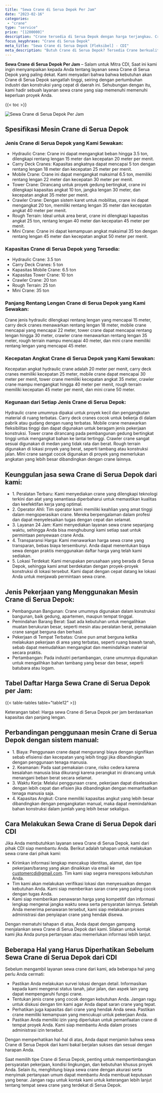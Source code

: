 ```yaml
---
title: "Sewa Crane di Serua Depok Per Jam"
date: "2023-02-16"
categories:
 - "crane"
type: "service"
price: "[1200000]"
description: "Crane tersedia di Serua Depok dengan harga terjangkau. Crane sering digunakan untuk proyek pembangunan sebagai peralatan andal yang efisien. Konsultasi gratis sekarang."
focus_keyphrase: "Crane di Serua Depok"
meta_title: "Sewa Crane di Serua Depok [Fleksibel] - CDI"
meta_description: "Butuh Crane di Serua Depok? Tersedia Crane berkualitas untuk proyek pembangunan. Segera konsultasi gratis."
---
```


**Sewa Crane di Serua Depok Per Jam** – Salam untuk Mitra CDI, Saat ini kami ingin menyampaikan kepada Anda tentang layanan sewa Crane di Serua Depok yang paling dekat. Kami menyadari bahwa bahwa kebutuhan akan Crane di Serua Depok sangatlah tinggi, seiring dengan pertumbuhan industri dan konstruksi yang cepat di daerah ini. Sehubungan dengan itu, kami hadir sebuah layanan sewa crane yang siap memenuhi memenuhi keperluan proyek Anda.

{{< toc >}}

![Sewa Crane di Serua Depok Per Jam](/images/crane/crane-10.jpg)

## Spesifikasi Mesin Crane di Serua Depok

### Jenis Crane di Serua Depok yang Kami Sewakan:

*   Hydraulic Crane: Crane ini dapat mengangkat beban hingga 3.5 ton, dilengkapi rentang lengan 15 meter dan kecepatan 20 meter per menit.
*   Carry Deck Cranes: Kapasitas angkatnya dapat mencapai 5 ton dengan rentang lengan 18 meter dan kecepatan 25 meter per menit.
*   Mobile Crane: Crane ini dapat mengangkat maksimal 6.5 ton, memiliki rentang lengan 22 meter dan kecepatan 30 meter per menit.
*   Tower Crane: Dirancang untuk proyek gedung bertingkat, crane ini dilengkapi kapasitas angkat 10 ton, jangka lengan 30 meter, dan kecepatan angkat 35 meter per menit.
*   Crawler Crane: Dengan sistem karet untuk mobilitas, crane ini dapat mengangkat 20 ton, memiliki rentang lengan 35 meter dan kecepatan angkat 40 meter per menit.
*   Rough Terrain: Ideal untuk area berat, crane ini dilengkapi kapasitas angkat 25 ton, rentang lengan 40 meter dan kecepatan 45 meter per menit.
*   Mini Crane: Crane ini dapat kemampuan angkat maksimal 35 ton dengan rentang lengan 45 meter dan kecepatan angkat 50 meter per menit.

### Kapasitas Crane di Serua Depok yang Tersedia:

*   Hydraulic Crane: 3.5 ton
*   Carry Deck Cranes: 5 ton
*   Kapasitas Mobile Crane: 6.5 ton
*   Kapasitas Tower Crane: 10 ton
*   Crawler Crane: 20 ton
*   Rough Terrain: 25 ton
*   Mini Crane: 35 ton

### Panjang Rentang Lengan Crane di Serua Depok yang Kami Sewakan:

Crane jenis hydraulic dilengkapi rentang lengan yang mencapai 15 meter, carry deck cranes menawarkan rentang lengan 18 meter, mobile crane mencapai yang mencapai 22 meter, tower crane dapat mencapai rentang lengan hingga 30 meter, crawler crane menawarkan rentang lengan 35 meter, rough terrain mampu mencapai 40 meter, dan mini crane memiliki rentang lengan yang mencapai 45 meter.

### Kecepatan Angkat Crane di Serua Depok yang Kami Sewakan:

Kecepatan angkat hydraulic crane adalah 20 meter per menit, carry deck cranes memiliki kecepatan 25 meter, mobile crane dapat mencapai 30 meter per menit, tower crane memiliki kecepatan angkat 35 meter, crawler crane mampu mengangkat hingga 40 meter per menit, rough terrain memiliki kecepatan 45 meter per menit, dan mini crane 50 meter.

### Kegunaan dari Setiap Jenis Crane di Serua Depok:

Hydraulic crane umumnya dipakai untuk proyek kecil dan pengangkutan material di ruang terbatas. Carry deck cranes cocok untuk bekerja di dalam pabrik atau gudang dengan ruang terbatas. Mobile crane menawarkan fleksibilitas tinggi dan dapat digunakan untuk beragam jenis pekerjaan konstruksi. Tower crane dirancang pada pembangunan gedung bertingkat tinggi untuk mengangkat bahan ke lantai tertinggi. Crawler crane sangat sesuai digunakan di medan yang tidak rata dan berat. Rough terrain digunakan di lokasi proyek yang berat, seperti tambang atau konstruksi jalan. Mini crane sangat cocok digunakan di proyek yang memerlukan angkatan yang lebih besar dibandingkan dengan crane lainnya.

## Keunggulan jasa sewa Crane di Serua Depok dari kami:

*   1\. Peralatan Terbaru: Kami menyediakan crane yang dilengkapi teknologi terkini dan alat yang senantiasa diperbaharui untuk memastikan kualitas dan keefektifan kerja yang optimal.
*   2\. Operator Ahli: Tim operator kami memiliki keahlian yang amat tinggi dalam mengoperasikan crane. Mereka berpengalaman dalam profesi dan dapat menyelesaikan tugas dengan cepat dan selamat.
*   3\. Layanan 24 Jam: Kami menyediakan layanan sewa crane sepanjang waktu, sehingga Anda bisa menghubungi kami setiap saat untuk permintaan penyewaan crane Anda.
*   4\. Transparansi Harga: Kami menawarkan harga sewa crane yang transparan, bebas biaya tersembunyi. Anda dapat menentukan biaya sewa dengan praktis menggunakan daftar harga yang telah kami sediakan.
*   5\. Lokasi Terdekat: Kami merupakan perusahaan yang berada di Serua Depok, sehingga kami amat berdekatan dengan proyek-proyek konstruksi di lokasi tersebut. Kami dapat dengan cepat datang ke lokasi Anda untuk menjawab permintaan sewa crane.

## Jenis Pekerjaan yang Menggunakan Mesin Crane di Serua Depok:

*   Pembangunan Bangunan: Crane umumnya digunakan dalam konstruksi bangunan, baik gedung, apartemen, maupun tempat tinggal.
*   Pemindahan Barang Berat: Saat ada kebutuhan untuk mengalihkan muatan berukuran besar, seperti mesin atau peralatan berat, pemakaian crane sangat berguna dan berhasil.
*   Pekerjaan di Tempat Terbatas: Crane pun amat berguna ketika melakukan pekerjaan di area yang terbatas, seperti ruang bawah tanah, sebab dapat memudahkan mengangkat dan memindahkan material secara praktis.
*   Pertambangan: Pada industri pertambangan, crane umumnya digunakan untuk mengalihkan bahan tambang yang besar dan besar, seperti batubara atau logam.

## Tabel Daftar Harga Sewa Crane di Serua Depok per Jam:

{{< table-tables table="table12" >}}

Keterangan tabel: Harga sewa Crane di Serua Depok per jam berdasarkan kapasitas dan panjang lengan.

## Perbandingan penggunaan mesin Crane di Serua Depok dengan sistem manual:

*   1\. Biaya: Penggunaan crane dapat mengurangi biaya dengan signifikan sebab efisiensi dan kecepatan yang lebih tinggi jika dibandingkan dengan penggunaan tenaga manusia.
*   2\. Keamanan: Pada saat pemakaian crane, risiko cedera karena kesalahan manusia bisa dikurangi karena perangkat ini dirancang untuk menangani beban berat secara selamat.
*   3\. Waktu Kerja: Melalui penggunaan crane, pekerjaan dapat diselesaikan dengan lebih cepat dan efisien jika dibandingkan dengan memanfaatkan tenaga manusia saja.
*   4\. Kapasitas Angkut: Crane memiliki kapasitas angkut yang lebih besar dibandingkan dengan pengangkatan manual, maka dapat memindahkan bahan konstruksi dalam jumlah yang lebih besar sekaligus.

## Cara Melakukan Sewa Crane di Serua Depok dari CDI

Jika Anda membutuhkan layanan sewa Crane di Serua Depok, kami dari pihak CDI siap membantu Anda. Berikut adalah tahapan untuk melakukan sewa crane dari pihak kami:

*   Kirimkan informasi lengkap mencakup identitas, alamat, dan tipe pekerjaan/barang yang akan dinaikkan via email ke customercdi@gmail.com. Tim kami siap segera merespons kebutuhan Anda.
*   Tim kami akan melakukan verifikasi lokasi dan menyesuaikan dengan kebutuhan Anda. Kami siap memberikan saran crane yang paling cocok dengan tugas Anda.
*   Kami siap memberikan penawaran harga yang kompetitif dan informasi lengkap mengenai jangka waktu sewa serta persyaratan lainnya. Setelah Anda menerima penawaran tersebut, kami siap melakukan proses administrasi dan penyiapan crane yang hendak disewa.

Dengan mematuhi tahapan di atas, Anda dapat dengan gampang menjalankan sewa Crane di Serua Depok dari kami. Silakan untuk kontak kami jika Anda punya pertanyaan atau memerlukan informasi lebih lanjut.

## Beberapa Hal yang Harus Diperhatikan Sebelum Sewa Crane di Serua Depok dari CDI

Sebelum mengambil layanan sewa crane dari kami, ada beberapa hal yang perlu Anda cermati:

*   Pastikan Anda melakukan survei lokasi dengan detail. Informasikan kepada kami mengenai status tanah, jalur jalan, dan aspek lain yang dapat mempengaruhi fungsi crane.
*   Tentukan jenis crane yang cocok dengan kebutuhan Anda. Jangan ragu untuk diskusi dengan tim kami agar Anda dapat saran crane yang tepat.
*   Perhatikan juga kapasitas dari crane yang hendak Anda sewa. Pastikan crane memiliki kemampuan yang mencukupi untuk pekerjaan Anda.
*   Pastikan Anda memiliki izin yang diperlukan untuk pemanfaatan crane di tempat proyek Anda. Kami siap membantu Anda dalam proses administrasi izin tersebut.

Dengan memperhatikan hal-hal di atas, Anda dapat menjamin bahwa sewa Crane di Serua Depok dari kami bakal berjalan sukses dan sesuai dengan harapan Anda.

Saat memilih tipe Crane di Serua Depok, penting untuk mempertimbangkan persyaratan pekerjaan, kondisi lingkungan, dan kebutuhan khusus proyek Anda. Selain itu, menghitung biaya sewa crane dengan akurasi serta menyimak pertanyaan umum dapat membantu Anda membuat keputusan yang benar. Jangan ragu untuk kontak kami untuk keterangan lebih lanjut tentang tempat sewa crane yang terdekat di Serua Depok.